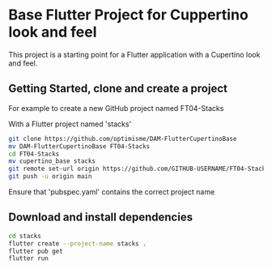 # Base Flutter Project for Cuppertino look and feel

This project is a starting point for a Flutter application with a Cupertino look and feel.

## Getting Started, clone and create a project

For example to create a new GitHub project named FT04-Stacks

With a Flutter project named 'stacks'

``` bash
git clone https://github.com/optimisme/DAM-FlutterCupertinoBase
mv DAM-FlutterCupertinoBase FT04-Stacks
cd FT04-Stacks
mv cupertino_base stacks
git remote set-url origin https://github.com/GITHUB-USERNAME/FT04-Stacks.git
git push -u origin main

```

Ensure that 'pubspec.yaml' contains the correct project name

## Download and install dependencies

``` bash
cd stacks
flutter create --project-name stacks .
flutter pub get
flutter run
```